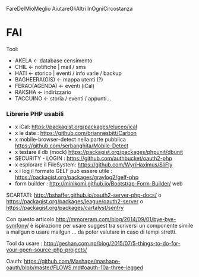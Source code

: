 FareDelMioMeglio AiutareGliAltri InOgniCircostanza
# FAI


Tool: 

*  AKELA <- database censimento
*  CHIL <- notifiche | mail / sms
*  HATI <- storico | eventi / info varie / backup 
*  BAGHEERA(GIS) <- mappa utenti (?) 
*  FERAO(AGENDA) <- eventi (iCal)
*  RAKSHA <- indirizzario 
*  TACCUINO <- storia / eventi / appunti... 



### Librerie PHP usabili 

* x iCal: https://packagist.org/packages/eluceo/ical
* x le date : https://github.com/briannesbitt/Carbon
* x mobile-browser-detect nella parte pubblica https://github.com/serbanghita/Mobile-Detect
* x testare il db (mock) https://packagist.org/packages/phpunit/dbunit
* SECURITY - LOGIN : https://github.com/authbucket/oauth2-php 
* x esplorare il FileSystem: https://github.com/WyriHaximus/SliFly 
* x i log il formato GELF può essere utile : https://packagist.org/packages/graylog2/gelf-php
* form builder : http://minikomi.github.io/Bootstrap-Form-Builder/ web 

SCARTATI: http://bshaffer.github.io/oauth2-server-php-docs/ o https://packagist.org/packages/league/oauth2-server o https://packagist.org/packages/cartalyst/sentry

Con questo articolo http://mmoreram.com/blog/2014/09/01/bye-bye-symfony/ è ispirazione per usare suggest tra scriversi un componente simile a mailgun o usare mailgun ... da poter valutare in caso di tempi stretti. 


Tool da usare : http://geshan.com.np/blog/2015/07/5-things-to-do-for-your-open-source-php-projects/ 


Oauth: https://github.com/Mashape/mashape-oauth/blob/master/FLOWS.md#oauth-10a-three-legged 
